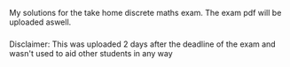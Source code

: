 My solutions for the take home discrete maths exam. The exam pdf will be uploaded aswell.
#####
Disclaimer: This was uploaded 2 days after the deadline of the exam and wasn't used to aid other students in any way
